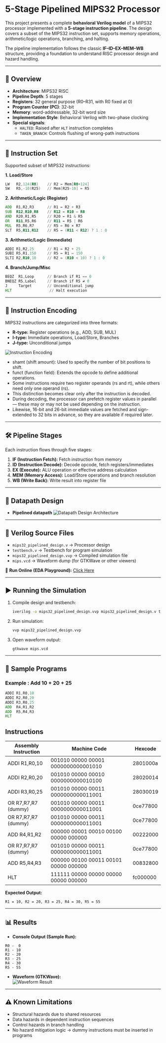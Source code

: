# 5-Stage Pipelined MIPS32 Processor

This project presents a complete **behavioral Verilog model** of a MIPS32 processor implemented with a **5-stage instruction pipeline**. The design covers a subset of the MIPS32 instruction set, supports memory operations, arithmetic/logic operations, branching, and halting.  

The pipeline implementation follows the classic **IF–ID–EX–MEM–WB** structure, providing a foundation to understand RISC processor design and hazard handling.  

---

## 📖 Overview  
- **Architecture**: MIPS32 RISC  
- **Pipeline Depth**: 5 stages  
- **Registers**: 32 general purpose (R0–R31, with R0 fixed at 0)  
- **Program Counter (PC)**: 32-bit  
- **Memory**: word-addressable, 32-bit word size  
- **Implementation Style**: Behavioral Verilog with two-phase clocking  
- **Special signals**:  
  - `HALTED`: Raised after `HLT` instruction completes  
  - `TAKEN_BRANCH`: Controls flushing of wrong-path instructions  

---

## 🧾 Instruction Set  

Supported subset of MIPS32 instructions:  

**1. Load/Store**  
```asm
LW   R2,124(R8)    // R2 ← Mem[R8+124]  
SW   R5,-10(R25)   // Mem[R25-10] ← R5  
```  

**2. Arithmetic/Logic (Register)**  
```asm
ADD  R1,R2,R3      // R1 ← R2 + R3  
SUB  R12,R10,R8    // R12 ← R10 – R8  
AND  R20,R1,R5     // R20 ← R1 & R5  
OR   R11,R5,R6     // R11 ← R5 | R6  
MUL  R5,R6,R7      // R5 ← R6 × R7  
SLT  R5,R11,R12    // R5 ← (R11 < R12) ? 1 : 0  
```  

**3. Arithmetic/Logic (Immediate)**  
```asm
ADDI R1,R2,25      // R1 ← R2 + 25  
SUBI R5,R1,150     // R5 ← R1 – 150  
SLTI R2,R10,10     // R2 ← (R10 < 10) ? 1 : 0  
```  

**4. Branch/Jump/Misc**  
```asm
BEQZ  R1,Loop      // Branch if R1 == 0  
BNEQZ R5,Label     // Branch if R5 ≠ 0  
J     Target       // Unconditional jump  
HLT                 // Halt execution  
```  

---

## 🔢 Instruction Encoding  

MIPS32 instructions are categorized into three formats:  

- **R-type:** Register operations (e.g., ADD, SUB, MUL)  
- **I-type:** Immediate operations, Load/Store, Branches  
- **J-type:** Unconditional jumps  

![Instruction Encoding](Images/instruction_encoding.png)

- shamt (shift amount): Used to specify the number of bit positions to shift.
- funct (function field): Extends the opcode to define additional operations.
- Some instructions require two register operands (rs and rt), while others need only one operand (rs).
- This distinction becomes clear only after the instruction is decoded.
- During decoding, the processor can prefetch register values in parallel — these may or may not be used depending on the instruction.
- Likewise, 16-bit and 26-bit immediate values are fetched and sign-extended to 32 bits in advance, so they are available if required later.

---

## 🛠 Pipeline Stages  

Each instruction flows through five stages:  

1. **IF (Instruction Fetch):** Fetch instruction from memory  
2. **ID (Instruction Decode):** Decode opcode, fetch registers/immediates  
3. **EX (Execute):** ALU operation or effective address calculation  
4. **MEM (Memory Access):** Load/Store operations and branch resolution  
5. **WB (Write Back):** Write result into register file  

---

## 🔄 Datapath Design  

- **Pipelined datapath**
![Datapath Design Architecture](Images/architecture.png)  

---

## 📂 Verilog Source Files  

- `mips32_pipelined_design.v` → Processor design  
- `testbench.v` → Testbench for program simulation  
- `mips32_pipelined_design.vvp` → Compiled simulation file  
- `mips.vcd` → Waveform dump (for GTKWave or other viewers)  

🔗 **Run Online (EDA Playground):** [Click Here](https://edaplayground.com/x/vVz7)

---

## ▶ Running the Simulation  

1. Compile design and testbench:  
   ```bash
   iverilog -o mips32_pipelined_design.vvp mips32_pipelined_design.v testbench.v
   ```  

2. Run simulation:  
   ```bash
   vvp mips32_pipelined_design.vvp
   ```  

3. Open waveform output:  
   ```bash
   gtkwave mips.vcd
   ```  

---

## 📘 Sample Programs  

### Example : Add 10 + 20 + 25  
```asm
ADDI R1,R0,10  
ADDI R2,R0,20  
ADDI R3,R0,25  
ADD  R4,R1,R2  
ADD  R5,R4,R3  
HLT
```

## Instructions

| Assembly Instruction | Machine Code                                | Hexcode   |
|-----------------------|---------------------------------------------|-----------|
| ADDI R1,R0,10         | 001010 00000 00001 0000000000001010         | 2801000a  |
| ADDI R2,R0,20         | 001010 00000 00010 0000000000010100         | 28020014  |
| ADDI R3,R0,25         | 001010 00000 00011 0000000000011001         | 28030019  |
| OR R7,R7,R7 (dummy)   | 001010 00000 00011 0000000000011001         | 0ce77800  |
| OR R7,R7,R7 (dummy)   | 001010 00000 00011 0000000000011001         | 0ce77800  |
| ADD R4,R1,R2          | 000000 00001 00010 00100 00000 000000       | 00222000  |
| OR R7,R7,R7 (dummy)   | 001010 00000 00011 0000000000011001         | 0ce77800  |
| ADD R5,R4,R3          | 000000 00100 00011 00101 00000 000000       | 00832800  |
| HLT                   | 111111 00000 00000 00000 00000 000000       | fc000000  |


**Expected Output:**  
```
R1 = 10, R2 = 20, R3 = 25, R4 = 30, R5 = 55
```  

---

## 📊 Results  

- **Console Output (Sample Run):**  
```
R0 -  0
R1 - 10
R2 - 20
R3 - 25
R4 - 30
R5 - 55
```  

- **Waveform (GTKWave):**  
  ![Waveform Result](Images/waveform_result.png)  

---

## ⚠ Known Limitations  

- Structural hazards due to shared resources  
- Data hazards in dependent instruction sequences  
- Control hazards in branch handling  
- No hazard mitigation logic → dummy instructions must be inserted in programs  

